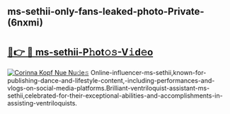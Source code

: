 ## ms-sethii-only-fans​-leaked-photo​-Private-(6nxmi)


# <h2><a href="https://mediaupload.pro?title=ms-sethii&ref=git">🔗👉 🔴 ms-sethii-P𝚑ot𝚘𝚜-V𝚒d𝚎o</a></h2>

[![Corinna Kopf Nue Nu𝚍e𝚜](https://i.imgur.com/0qMVB7G.gif)](https://mediaupload.pro?title=ms-sethii&ref=git)
Online-influencer-ms-sethii,known-for-publishing-dance-and-lifestyle-content,-including-performances-and-vlogs-on-social-media-platforms.Brilliant-ventriloquist-assistant-ms-sethii,celebrated-for-their-exceptional-abilities-and-accomplishments-in-assisting-ventriloquists.  